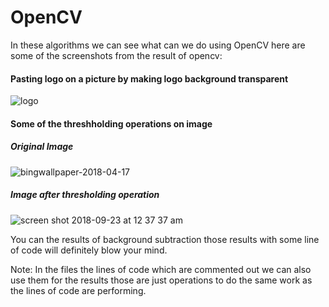 # OpenCV
In these algorithms we can see what can we do using OpenCV
here are some of the screenshots from the result of opencv:
#### Pasting logo on a picture by making logo background transparent
![logo](https://user-images.githubusercontent.com/35501699/45920857-3e22ba00-bec8-11e8-8f1a-cd795144065c.png)

#### Some of the threshholding operations on image
   ##### Original Image
   ![bingwallpaper-2018-04-17](https://user-images.githubusercontent.com/35501699/45920934-18e27b80-bec9-11e8-98fb-86e99d79af31.jpg)

   ##### Image after thresholding operation
   ![screen shot 2018-09-23 at 12 37 37 am](https://user-images.githubusercontent.com/35501699/45920941-39123a80-bec9-11e8-8f15-ce76159bb6c2.png)

You can the results of background subtraction those results with some line of code will definitely blow your mind.

Note: In the files the lines of code which are commented out we can also use them for the results those are just operations to do the same work as the lines of code are performing.
